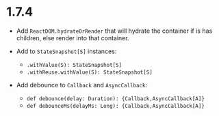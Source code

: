 # 1.7.4

* Add `ReactDOM.hydrateOrRender` that will hydrate the container if is has children, else render into that container.

* Add to `StateSnapshot[S]` instances:
  * `.withValue(S): StateSnapshot[S]` 
  * `.withReuse.withValue(S): StateSnapshot[S]`

* Add debounce to `Callback` and `AsyncCallback`:
  * `def debounce(delay: Duration): {Callback,AsyncCallback[A]}`
  * `def debounceMs(delayMs: Long): {Callback,AsyncCallback[A]}`
